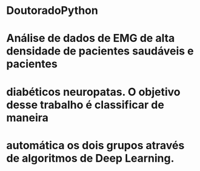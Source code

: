 # DoutoradoPython

# Análise de dados de EMG de alta densidade de pacientes saudáveis e pacientes
# diabéticos neuropatas. O objetivo desse trabalho é classificar de maneira
# automática os dois grupos através de algoritmos de Deep Learning.
